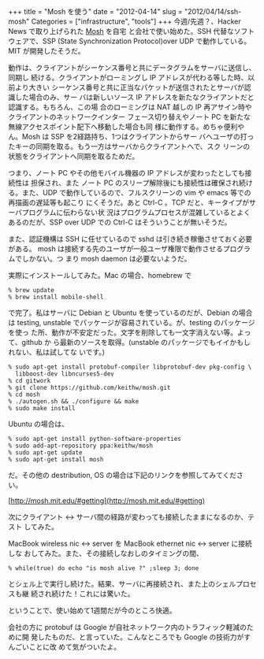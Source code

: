+++
title = "Mosh を使う"
date = "2012-04-14"
slug = "2012/04/14/ssh-mosh"
Categories = ["infrastructure", "tools"]
+++
今週/先週？、Hacker News で取り上げられた [Mosh](http://mosh.mit.edu/) を自宅
と会社で使い始めた。SSH 代替なソフトウェアで、SSP (State Synchronization
Protocol)over UDP で動作している。MIT が開発したそうだ。

動作は、クライアントがシーケンス番号と共にデータグラムをサーバに送信し、同期し
続ける。クライアントがローミングし IP アドレスが代わる等した時、以前より大きい
シーケンス番号と共に正当なパケットが送信されたとサーバが認識した場合のみ、サー
バは新しいソース IP アドレスを新たなクライアントだと認識する。もちろん、この場
合のローミングは NAT 越しの IP 再アサイン時やクライアントのネットワークインター
フェース切り替えやノート PC を新たな無線アクセスポイント配下へ移動した場合も同
様に動作する。めちゃ便利やん。Mosh は SSP を2経路持ち、1つはクライアントからサー
バへユーザの打ったキーの同期を取る。もう一方はサーバからクライアントへで、スク
リーンの状態をクライアントへ同期を取るためだ。

つまり、ノート PC やその他モバイル機器の IP アドレスが変わったとしても接続性は
担保され、また ノート PC のスリープ解除後にも接続性は確保され続ける。また、UDP
で動作しているので、フルスクリーンの vim や emacs 等での再描画の遅延等も起こり
にくそうだ。あと Ctrl-C 。TCP だと、キータイプがサーバプログラムに伝わらない状
況はプログラムプロセスが混雑しているとよくあるのだが、SSP over UDP での Ctrl-C
はそういうことが無いそうだ。

また、認証機構は SSH に任せているので sshd は引き続き稼働させておく必要がある。
mosh は接続する先のユーザが一般ユーザ権限で動作させるプログラムでしかない。つ
まり mosh daemon は必要ないようだ。

実際にインストールしてみた。Mac の場合、homebrew で

    % brew update
	% brew install mobile-shell

で完了。私はサーバに Debian と Ubuntu を使っているのだが、Debian の場合は
testing, unstable でパッケージが容易されている。が、testing のパッケージを使っ
た所、動作が不安定だった。文字を削除しても一文字消えない等。よって、github か
ら最新のソースを取得。(unstable のパッケージでもイイかもしれない、私は試してな
いです。)

    % sudo apt-get install protobuf-compiler libprotobuf-dev pkg-config \
	  libboost-dev libncurses5-dev
    % cd gitwork
    % git clone https://github.com/keithw/mosh.git
	% cd mosh
	% ./autogen.sh && ./configure && make
	% sudo make install

Ubuntu の場合は、

    % sudo apt-get install python-software-properties
	% sudo add-apt-repository ppa:keithw/mosh
	% sudo apt-get update
	% sudo apt-get install mosh

だ。その他の destribution, OS の場合は下記のリンクを参照してみてください。

[http://mosh.mit.edu/#getting](http://mosh.mit.edu/#getting)

次にクライアント <-> サーバ間の経路が変わっても接続したままになるのか、テスト
してみた。

MacBook wireless nic <-> server を MacBook ethernet nic <-> server に接続しな
おしてみた。また、その接続しなおしのタイミングの間、

    % while(true) do echo "is mosh alive ?" ;sleep 3; done

とシェル上で実行し続けた。結果、サーバに再接続され、また上のシェルプロセスも継
続され続けた！これには驚いた。

ということで、使い始めて1週間だが今のところ快適。

会社の方に protobuf は Google が自社ネットワーク内のトラフィック軽減のために開
発したものだ、と言っていた。こんなところでも Google の技術力がすんごいことに改
めて気がついたよ。
